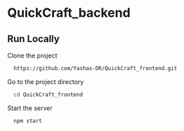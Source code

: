 # QuickCraft_backend
## Run Locally

Clone the project

```bash
  https://github.com/Yashas-DR/QuickCraft_frontend.git
```

Go to the project directory

```bash
  cd QuickCraft_frontend
```

Start the server

```bash
  npm start
```
